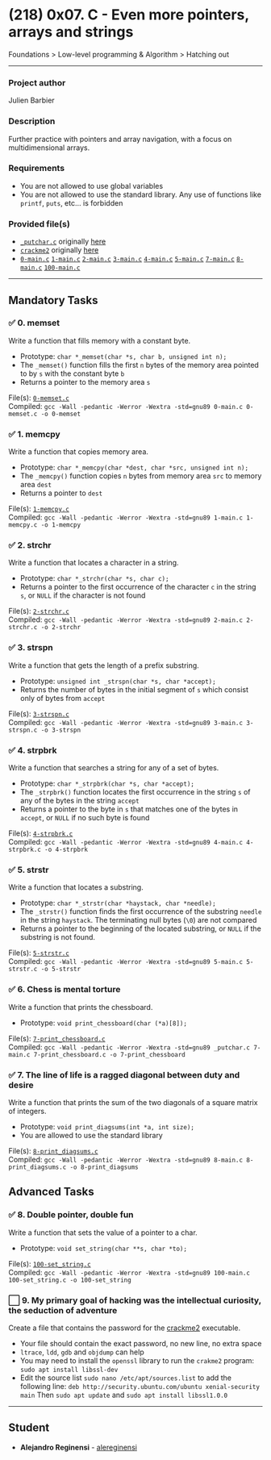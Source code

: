 # (218) 0x07. C - Even more pointers, arrays and strings
Foundations > Low-level programming & Algorithm > Hatching out

---

### Project author
Julien Barbier

### Description
Further practice with pointers and array navigation, with a focus on multidimensional arrays.

### Requirements
* You are not allowed to use global variables
* You are not allowed to use the standard library. Any use of functions like `printf`, `puts`, etc… is forbidden

### Provided file(s)
* [`_putchar.c`](./_putchar.c) originally [here](https://github.com/holbertonschool/_putchar.c/blob/master/_putchar.c)
* [`crackme2`](./crackme2) originally [here](https://github.com/holbertonschool/0x06.c/crackme2)
* [`0-main.c`](./tests/0-main.c) [`1-main.c`](./tests/1-main.c) [`2-main.c`](./tests/2-main.c) [`3-main.c`](./tests/3-main.c) [`4-main.c`](./tests/4-main.c) [`5-main.c`](./tests/5-main.c) [`7-main.c`](./tests/7-main.c) [`8-main.c`](./tests/8-main.c) [`100-main.c`](./tests/100-main.c)

---

## Mandatory Tasks

### :white_check_mark: 0. memset
Write a function that fills memory with a constant byte.

* Prototype: `char *_memset(char *s, char b, unsigned int n);`
* The `_memset()` function fills the first `n` bytes of the memory area pointed to by `s` with the constant byte `b`
* Returns a pointer to the memory area `s`

File(s): [`0-memset.c`](./0-memset.c)\
Compiled: `gcc -Wall -pedantic -Werror -Wextra -std=gnu89 0-main.c 0-memset.c -o 0-memset`

### :white_check_mark: 1. memcpy
Write a function that copies memory area.

* Prototype: `char *_memcpy(char *dest, char *src, unsigned int n);`
* The `_memcpy()` function copies `n` bytes from memory area `src` to memory area `dest`
* Returns a pointer to `dest`

File(s): [`1-memcpy.c`](./1-memcpy.c)\
Compiled: `gcc -Wall -pedantic -Werror -Wextra -std=gnu89 1-main.c 1-memcpy.c -o 1-memcpy`

### :white_check_mark: 2. strchr
Write a function that locates a character in a string.

* Prototype: `char *_strchr(char *s, char c);`
* Returns a pointer to the first occurrence of the character `c` in the string `s`, or `NULL` if the character is not found

File(s): [`2-strchr.c`](./2-strchr.c)\
Compiled: `gcc -Wall -pedantic -Werror -Wextra -std=gnu89 2-main.c 2-strchr.c -o 2-strchr`

### :white_check_mark: 3. strspn
Write a function that gets the length of a prefix substring.

* Prototype: `unsigned int _strspn(char *s, char *accept);`
* Returns the number of bytes in the initial segment of `s` which consist only of bytes from `accept`

File(s): [`3-strspn.c`](./3-strspn.c)\
Compiled: `gcc -Wall -pedantic -Werror -Wextra -std=gnu89 3-main.c 3-strspn.c -o 3-strspn`

### :white_check_mark: 4. strpbrk
Write a function that searches a string for any of a set of bytes.

* Prototype: `char *_strpbrk(char *s, char *accept);`
* The `_strpbrk()` function locates the first occurrence in the string `s` of any of the bytes in the string `accept`
* Returns a pointer to the byte in `s` that matches one of the bytes in `accept`, or `NULL` if no such byte is found

File(s): [`4-strpbrk.c`](./4-strpbrk.c)\
Compiled: `gcc -Wall -pedantic -Werror -Wextra -std=gnu89 4-main.c 4-strpbrk.c -o 4-strpbrk`

### :white_check_mark: 5. strstr
Write a function that locates a substring.

* Prototype: `char *_strstr(char *haystack, char *needle);`
* The `_strstr()` function finds the first occurrence of the substring `needle` in the string `haystack`. The terminating null bytes (`\0`) are not compared
* Returns a pointer to the beginning of the located substring, or `NULL` if the substring is not found.

File(s): [`5-strstr.c`](./5-strstr.c)\
Compiled: `gcc -Wall -pedantic -Werror -Wextra -std=gnu89 5-main.c 5-strstr.c -o 5-strstr`

### :white_check_mark: 6. Chess is mental torture
Write a function that prints the chessboard.

* Prototype: `void print_chessboard(char (*a)[8]);`

File(s): [`7-print_chessboard.c`](./7-print_chessboard.c)\
Compiled: `gcc -Wall -pedantic -Werror -Wextra -std=gnu89 _putchar.c 7-main.c 7-print_chessboard.c -o 7-print_chessboard`

### :white_check_mark: 7. The line of life is a ragged diagonal between duty and desire
Write a function that prints the sum of the two diagonals of a square matrix of integers.

* Prototype: `void print_diagsums(int *a, int size);`
* You are allowed to use the standard library

File(s): [`8-print_diagsums.c`](./8-print_diagsums.c)\
Compiled: `gcc -Wall -pedantic -Werror -Wextra -std=gnu89 8-main.c 8-print_diagsums.c -o 8-print_diagsums`

## Advanced Tasks

### :white_check_mark: 8. Double pointer, double fun
Write a function that sets the value of a pointer to a char.

* Prototype: `void set_string(char **s, char *to);`

File(s): [`100-set_string.c`](./100-set_string.c)\
Compiled: `gcc -Wall -pedantic -Werror -Wextra -std=gnu89 100-main.c 100-set_string.c -o 100-set_string`

### :white_large_square: 9. My primary goal of hacking was the intellectual curiosity, the seduction of adventure
Create a file that contains the password for the [crackme2](https://github.com/holbertonschool/0x06.c/crackme2) executable.

* Your file should contain the exact password, no new line, no extra space
* `ltrace`, `ldd`, `gdb` and `objdump` can help
* You may need to install the `openssl` library to run the `crakme2` program: `sudo apt install libssl-dev`
* Edit the source list `sudo nano /etc/apt/sources.list` to add the following line: `deb http://security.ubuntu.com/ubuntu xenial-security main` Then `sudo apt update` and `sudo apt install libssl1.0.0`
---

## Student
* **Alejandro Reginensi** - [alereginensi](github.com/alereginensi)
